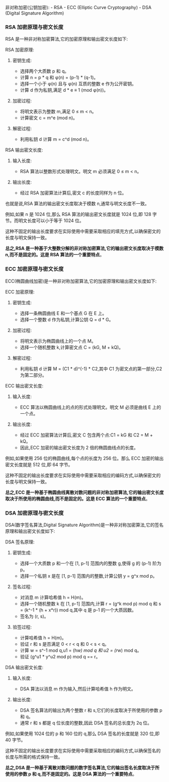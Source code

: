 非对称加密(公钥加密):
    - RSA
    - ECC (Elliptic Curve Cryptography)
    - DSA (Digital Signature Algorithm)


### RSA 加密原理与密文长度

RSA 是一种非对称加密算法,它的加密原理和输出密文长度如下:

RSA 加密原理:

1. 密钥生成:
    - 选择两个大质数 p 和 q。
    - 计算 n = p * q 和 φ(n) = (p-1) * (q-1)。
    - 选择一个小于 φ(n) 且与 φ(n) 互质的整数 e 作为公开密钥。
    - 计算 d 作为私钥,满足 d * e ≡ 1 (mod φ(n))。

2. 加密过程:
    - 将明文表示为整数 m,满足 0 ≤ m < n。
    - 计算密文 c = m^e (mod n)。

3. 解密过程:
    - 利用私钥 d 计算 m = c^d (mod n)。

RSA 输出密文长度:

1. 输入长度:
    - RSA 算法以整数形式处理明文。明文 m 必须满足 0 ≤ m < n。

2. 输出长度:
    - 经过 RSA 加密算法计算后,密文 c 的长度同样为 n 位。

也就是说,RSA 算法的输出密文长度取决于模数 n,通常与明文长度不一致。

例如,如果 n 是 1024 位,那么 RSA 算法的输出密文长度就是 1024 位,即 128 字节。而明文长度可以小于等于 1024 位。

这种不固定的输出长度要求在实际使用中需要采取相应的填充方式,以确保密文的长度与明文保持一致。

**总之,RSA 是一种基于大整数分解的非对称加密算法,它的输出密文长度取决于模数 n,而不是固定的。这是 RSA 算法的一个重要特点**。

### ECC 加密原理与密文长度

ECC(椭圆曲线加密)是一种非对称加密算法,它的加密原理和输出密文长度如下:

ECC 加密原理:

1. 密钥生成:
    - 选择一条椭圆曲线 E 和一个基点 G 在 E 上。
    - 选择一个整数 d 作为私钥,计算公钥 Q = d * G。

2. 加密过程:
    - 将明文表示为椭圆曲线上的一个点 M。
    - 选择一个随机整数 k,计算密文点 C = (kG, M + kQ)。

3. 解密过程:
    - 利用私钥 d 计算 M = (C1 * d)^(-1) * C2,其中 C1 为密文点的第一部分,C2 为第二部分。

ECC 输出密文长度:

1. 输入长度:
    - ECC 算法以椭圆曲线上的点的形式处理明文。明文 M 必须是曲线 E 上的一个点。

2. 输出长度:
    - 经过 ECC 加密算法计算后,密文 C 包含两个点:C1 = kG 和 C2 = M + kQ。
    - 因此,ECC 加密的输出密文长度为 2 倍的椭圆曲线点的长度。

例如,如果使用 256 位的椭圆曲线,每个点的长度为 256 位。那么 ECC 加密的输出密文长度就是 512 位,即 64 字节。

这种不固定的输出长度要求在实际使用中需要采取相应的编码方式,以确保密文的长度与明文保持一致。

**总之,ECC 是一种基于椭圆曲线离散对数问题的非对称加密算法,它的输出密文长度取决于所使用的椭圆曲线,而不是固定的。这是 ECC 算法的一个重要特点**。


### DSA 加密原理与密文长度


DSA(数字签名算法,Digital Signature Algorithm)是一种非对称加密算法,它的签名原理和输出密文长度如下:

DSA 签名原理:

1. 密钥生成:
    - 选择一个大质数 p 和一个在 [1, p-1] 范围内的整数 g,使得 g 的 (p-1) 阶为 p。
    - 选择一个私钥 x 是在 [1, p-1] 范围内的整数,计算公钥 y = g^x mod p。

2. 签名过程:
    - 对消息 m 计算哈希值 h = H(m)。
    - 选择一个随机整数 k 在 [1, p-1] 范围内,计算 r = (g^k mod p) mod q 和 s = (k^-1 * (h + x*r)) mod q,其中 q 是 p-1 的一个大质因数。
    - 签名为 (r, s)。

3. 验签过程:
    - 计算哈希值 h = H(m)。
    - 验证 r 和 s 是否满足 0 < r < q 和 0 < s < q。
    - 计算 w = s^-1 mod q,u1 = (h*w) mod q 和 u2 = (r*w) mod q。
    - 验证 (g^u1 * y^u2 mod p) mod q == r。

DSA 输出密文长度:

1. 输入长度:
    - DSA 算法以消息 m 作为输入,然后计算哈希值 h 作为明文。

2. 输出长度:
    - DSA 签名算法的输出为两个整数 r 和 s,它们的长度取决于所使用的参数 p 和 q。
    - 通常 r 和 s 都是 q 位长度的整数,因此 DSA 签名的总长度为 2q 位。

例如,如果使用 1024 位的 p 和 160 位的 q,那么 DSA 签名的长度就是 320 位,即 40 字节。

这种不固定的输出长度要求在实际使用中需要采取相应的编码方式,以确保签名的长度与所需的格式保持一致。

**总之,DSA 是一种基于离散对数问题的数字签名算法,它的输出签名长度取决于所使用的参数 p 和 q,而不是固定的。这是 DSA 算法的一个重要特点**。
